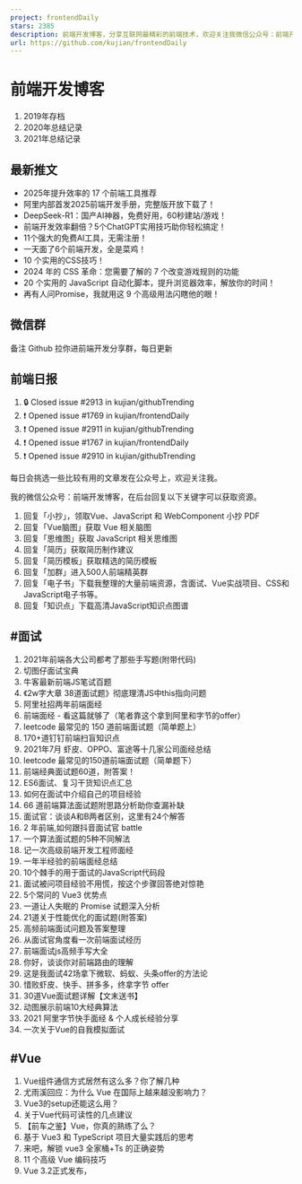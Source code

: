 ```yaml
---
project: frontendDaily
stars: 2385
description: 前端开发博客，分享互联网最精彩的前端技术，欢迎关注我微信公众号：前端开发博客，回复 1024，领取前端进阶资料包，回复 加群，与大神一起交流学习。
url: https://github.com/kujian/frontendDaily
---
```


前端开发博客
======

1.  2019年存档
2.  2020年总结记录
3.  2021年总结记录

最新推文
----

-   2025年提升效率的 17 个前端工具推荐
-   阿里内部首发2025前端开发手册，完整版开放下载了！
-   DeepSeek-R1：国产AI神器，免费好用，60秒建站/游戏！
-   前端开发效率翻倍？5个ChatGPT实用技巧助你轻松搞定！
-   11个强大的免费AI工具，无需注册！
-   一天面了6个前端开发，全是菜鸡！
-   10 个实用的CSS技巧！
-   2024 年的 CSS 革命：您需要了解的 7 个改变游戏规则的功能
-   20 个实用的 JavaScript 自动化脚本，提升浏览器效率，解放你的时间！
-   再有人问Promise，我就用这 9 个高级用法闪瞎他的眼！

微信群
---

备注 Github 拉你进前端开发分享群，每日更新

前端日报
----

1.  🔒 Closed issue #2913 in kujian/githubTrending
2.  ❗ Opened issue #1769 in kujian/frontendDaily
3.  ❗ Opened issue #2911 in kujian/githubTrending
4.  ❗ Opened issue #1767 in kujian/frontendDaily
5.  ❗ Opened issue #2910 in kujian/githubTrending

每日会挑选一些比较有用的文章发在公众号上，欢迎关注我。

我的微信公众号：前端开发博客，在后台回复以下关键字可以获取资源。

1.  回复「小抄」，领取Vue、JavaScript 和 WebComponent 小抄 PDF
2.  回复「Vue脑图」获取 Vue 相关脑图
3.  回复「思维图」获取 JavaScript 相关思维图
4.  回复「简历」获取简历制作建议
5.  回复「简历模板」获取精选的简历模板
6.  回复「加群」进入500人前端精英群
7.  回复「电子书」下载我整理的大量前端资源，含面试、Vue实战项目、CSS和JavaScript电子书等。
8.  回复「知识点」下载高清JavaScript知识点图谱

#面试
---

1.  2021年前端各大公司都考了那些手写题(附带代码)
2.  切图仔面试宝典
3.  牛客最新前端JS笔试百题
4.  《2w字大章 38道面试题》彻底理清JS中this指向问题
5.  阿里社招两年前端面经
6.  前端面经 - 看这篇就够了（笔者靠这个拿到阿里和字节的offer）
7.  leetcode 最常见的 150 道前端面试题（简单题上）
8.  170+道钉钉前端扫盲知识点
9.  2021年7月 虾皮、OPPO、富途等十几家公司面经总结
10.  leetcode 最常见的150道前端面试题（简单题下）
11.  前端经典面试题60道，附答案！
12.  ES6面试、复习干货知识点汇总
13.  如何在面试中介绍自己的项目经验
14.  66 道前端算法面试题附思路分析助你查漏补缺
15.  面试官：谈谈A和B两者区别，这里有24个解答
16.  2 年前端,如何跟抖音面试官 battle
17.  一个算法面试题的5种不同解法
18.  记一次高级前端开发工程师面经
19.  一年半经验的前端面经总结
20.  10个棘手的用于面试的JavaScript代码段
21.  面试被问项目经验不用慌，按这个步骤回答绝对惊艳
22.  5个常问的 Vue3 优势点
23.  一道让人失眠的 Promise 试题深入分析
24.  21道关于性能优化的面试题(附答案)
25.  高频前端面试问题及答案整理
26.  从面试官角度看一次前端面试经历
27.  前端面试js高频手写大全
28.  你好，谈谈你对前端路由的理解
29.  这是我面试42场拿下微软、蚂蚁、头条offer的方法论
30.  惜败虾皮、快手、拼多多，终拿字节 offer
31.  30道Vue面试题详解【文末送书】
32.  动图展示前端10大经典算法
33.  2021 阿里字节快手面经 & 个人成长经验分享
34.  一次关于Vue的自我模拟面试

#Vue
----

1.  Vue组件通信方式居然有这么多？你了解几种
2.  尤雨溪回应：为什么 Vue 在国际上越来越没影响力？
3.  Vue3的setup还能这么用？
4.  关于Vue代码可读性的几点建议
5.  【前车之鉴】Vue，你真的熟练了么？
6.  基于 Vue3 和 TypeScript 项目大量实践后的思考
7.  来吧，解锁 vue3 全家桶+Ts 的正确姿势
8.  11 个高级 Vue 编码技巧
9.  Vue 3.2正式发布，<script setup> + TS + Volar = 真香
10.  从 Event Loop 角度解读 Vue NextTick 源码
11.  10张脑图带你快速入门Vue3 | 附高清原图
12.  Vue3.0七大亮点
13.  「自我检验」熬夜总结50个Vue知识点，全都会你就是神！！！
14.  Vue实战中的一些小魔法
15.  5kb 的 Vue：尤雨溪发布新作 petite-vue
16.  超实用：Vue 自定义指令合集
17.  尤大为何放弃Webpack？来探索一下 Vite
18.  基于Vite2+Vue3的项目复盘总结
19.  Vue.js 2021 年度报告出炉！
20.  一篇由简到难的 Vue 面试题+详解答案
21.  Vue3 + TypeScript 复盘总结
22.  Vue中避免滥用this去读取data中数据
23.  Webpack5 搭建 Vue3 + TS 项目
24.  Vue 项目性能优化技巧分享
25.  不要再用 Vue2 的思维写 Vue3 了
26.  5个常问的 Vue3 优势点
27.  超全的Vue3文档【Vue2迁移Vue3】
28.  深入浅出 Vue Mixin
29.  Vite 2.0 搭建 Vue3 移动端项目
30.  30道Vue面试题详解【文末送书】
31.  一次关于Vue的自我模拟面试
32.  Vue.js开发移动端经验总结
33.  做了一夜动画，就为让大家更好的理解Vue3的Composition Api
34.  用vue实现一个仿简书的轮播图效果
35.  Vue3是如何变快的？
36.  基于 Vue 的前端架构，我做了这 15 点

#JavaScript
-----------

1.  有了for循环 为什么还要forEach？
2.  使用Vue3 + AR撸猫，才叫好玩
3.  可能是最好的 this 解析了...
4.  开发必懂的文件加解密
5.  这些JavaScript 细节，你未必知道
6.  彻底解决新手对webpack的恐惧！
7.  看看这些被同事喷的JS代码风格你写过多少
8.  15个常用的JavaScript简写技巧
9.  可能是最好的跨域解决方案了
10.  不为人知的 JavaScript 技巧
11.  Webview加载pdf遇到的一些坑及解决方法
12.  从零开始实现一个颜色选择器（原生JavaScript实现）
13.  20 个杀手级 JavaScript 单行代码
14.  从零破解一款轻量级滑动验证码
15.  由浅入深，谈谈文件上传的优化思路
16.  万物皆对象，你信吗？
17.  8个最常用的Javascript对象方法
18.  基于js管理大文件上传以及断点续传
19.  16个必备的JavaScript代码片段
20.  11个你不能忽略的JavaScript小技巧
21.  做一些动图，学习一下 EventLoop
22.  JS对象中常见的操作方法
23.  为了让她10分钟入门canvas，我熬夜写了3个小项目和这篇文章
24.  记一次破解前端加密详细过程
25.  8张JS 基础思维图，超详细！
26.  阮老师详解ES6运算符扩展，浅显易懂！
27.  用 console 画条龙?
28.  一些熟悉而又值得较真的函数
29.  常用的前端JavaScript方法封装
30.  应该在JavaScript中使用Class吗？
31.  轻松理解 JS 中的面向对象，顺便搞懂 prototype 和 **proto**
32.  关于JS隐式类型转换的完整总结
33.  不到30行 JS 实现一个炫酷的全景交互
34.  厉害了，手把手教你搭建一个代码在线编辑预览工具
35.  六则糟糕代码的优化方案
36.  5个很棒的JavaScript Promise函数应用
37.  33个前端常用的JavaScript函数封装方法
38.  几个优雅的JavaScript运算符使用技巧
39.  Web登录其实没那么简单
40.  7个提高JavaScript代码质量的优秀实践
41.  10个棘手的用于面试的JavaScript代码段
42.  42条JavaScript开发优化技巧
43.  JavaScript数组 API 实现的几个常见操作
44.  JS 定时器的 this 指向若干问题总结
45.  JavaScript 中 Promise对象 的部分使用特点
46.  在JavaScript中使用Switch(true)模式
47.  词法作用域与JavaScript的欺骗词法
48.  深入理解 JavaScript 之事件循环(Event Loop)
49.  前端海报生成的不同方案和优劣
50.  2021年前端开发者需要知道的34种JS优化技巧
51.  前端面试js高频手写大全
52.  11个 Javascript 小技巧【文末送书】
53.  理解JavaScript闭包9大使用场景
54.  改善代码可读性的5种方法
55.  JavaScript代理的惊人力量
56.  base64 格式的数据是如何实现的
57.  toFixed 函数引起的 bug
58.  JavaScript队列和双端队列
59.  什么是JavaScript的作用域
60.  JavaScript洗牌算法之重复抽奖（附送书的抽奖结果）
61.  Javascript 中数据类型那些可能会中招的细节
62.  深入浅出前端本地储存
63.  看完这篇文章，彻底了解 “原型” & “this”
64.  一文带你全面解析postman工具的使用
65.  深入理解setState
66.  撸了一个「合成大西瓜」
67.  用JavaScript实现淘宝放大镜的效果，附源码
68.  JavaScript 12种设计模式汇总
69.  13个JavaScript单行代码，让你看起来更专业
70.  如何精确统计页面停留时长
71.  理解this及call，apply和bind的用法
72.  Virtual DOM 认知误区
73.  深入浅出js实现继承的7种方式
74.  重磅！超详细的 JS 数组方法整理出来了
75.  你应该了解的25个JS技巧
76.  增量 DOM 与虚拟 DOM 的对比使用

#ES6
----

1.  JS中优雅的使用async await
2.  ES6面试、复习干货知识点汇总
3.  你需要知道的30个ES6—ES12开发技巧！
4.  90% 前端都会的 ES6 简化代码技巧，你用过哪些？
5.  9种JavaScript数组去重的高阶方法
6.  ES11的新特性：String 的 matchAll 方法、 import() 动态导入语句等
7.  快速掌握ES6的代理和反射
8.  九个超级实用的 ES6 特性
9.  汇总JS语法 ES6、ES7、ES8、ES9、ES10、ES11、ES12新特性
10.  ES 2021 新特性提前知，附案例

#CSS
----

1.  CSS 垂直居中的正确打开方式
2.  \[译\] 写给设计师看的 CSS 容器查询
3.  纯 CSS 自定义多行省略：从原理到实现
4.  这才是前端该写的代码：CSS常见套路续
5.  十几个CSS高级常见技巧汇总（虚线框、三角形、优惠券卡券、滚动条、多行溢出...）
6.  27 个 CSS 案例演示和 DEMO
7.  CSS 快速实现烟花绽放（仅100多行代码）
8.  每个前端都需要知道这些面向未来的CSS技术
9.  只需一行CSS代码，让长列表网页的渲染性能提升几倍以上！
10.  【中秋】纯CSS实现日地月的公转
11.  14种CSS实现水平或垂直居中的技巧
12.  能用CSS实现的就不用麻烦JavaScript
13.  CSS 动画制作的 12 个技巧
14.  你不知道的 CSS 技巧
15.  关于 z-index，你可能一直存在误区
16.  iPhone 12 页面卷动逐行滑入效果
17.  CSS3实现5个常用的网页动画效果
18.  前端技巧：三种 Loading 制作方案
19.  简单实用又不花里胡哨的鼠标滑过样式
20.  纯 CSS 制作赛博朋克 2077 “故障风”按钮
21.  3行核心CSS代码的rate评分组件，秀到你怀疑人生
22.  用CSS如何实现两个球相交的粘粘动画效果

Star History
------------
